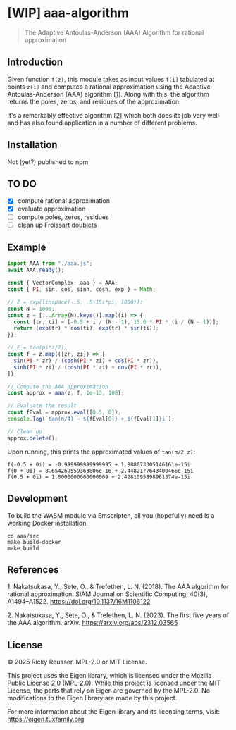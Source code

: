 # [WIP] aaa-algorithm

> The Adaptive Antoulas-Anderson (AAA) Algorithm for rational approximation

## Introduction

Given function `f(z)`, this module takes as input values `f[i]` tabulated at points `z[i]` and computes a rational approximation using the Adaptive Antoulas-Anderson (AAA) algorithm [\[1\]](#ref1). Along with this, the algorithm returns the poles, zeros, and residues of the approximation.

It's a remarkably effective algorithm [\[2\]](#ref2) which both does its job very well and has also found application in a number of different problems.

## Installation

Not (yet?) published to npm

## TO DO

- [x] compute rational approximation
- [x] evaluate approximation
- [ ] compute poles, zeros, residues
- [ ] clean up Froissart doublets

## Example

```javascript
import AAA from "./aaa.js";
await AAA.ready();

const { VectorComplex, aaa } = AAA;
const { PI, sin, cos, sinh, cosh, exp } = Math;

// Z = exp(linspace(-.5, .5+15i*pi, 1000));
const N = 1000;
const z = [...Array(N).keys()].map((i) => {
  const [tr, ti] = [-0.5 + i / (N - 1), 15.0 * PI * (i / (N - 1))];
  return [exp(tr) * cos(ti), exp(tr) * sin(ti)];
});

// F = tan(pi*z/2);
const f = z.map(([zr, zi]) => [
  sin(PI * zr) / (cosh(PI * zi) + cos(PI * zr)),
  sinh(PI * zi) / (cosh(PI * zi) + cos(PI * zr)),
]);

// Compute the AAA approximation
const approx = aaa(z, f, 1e-13, 100);

// Evaluate the result
const fEval = approx.eval([0.5, 0]);
console.log(`tan(π/4) ~ ${fEval[0]} + ${fEval[1]}i`);

// Clean up
approx.delete();
```

Upon running, this prints the approximated values of `tan(π/2 z)`:

```
f(-0.5 + 0i) = -0.999999999999995 + 1.888073305146161e-15i
f(0 + 0i) = 8.654269559363806e-16 + 2.4482177643400466e-15i
f(0.5 + 0i) = 1.0000000000000009 + 2.4281095898961374e-15i
```

## Development

To build the WASM module via Emscripten, all you (hopefully) need is a working Docker installation.

```
cd aaa/src
make build-docker
make build
```

## References

<a name="ref1"></a>1. Nakatsukasa, Y., Sete, O., & Trefethen, L. N. (2018). The AAA algorithm for rational approximation. SIAM Journal on Scientific Computing, 40(3), A1494–A1522. https://doi.org/10.1137/16M1106122

<a name="ref2"></a>2. Nakatsukasa, Y., Sète, O., & Trefethen, L. N. (2023). The first five years of the AAA algorithm. arXiv. https://arxiv.org/abs/2312.03565

## License

&copy; 2025 Ricky Reusser. MPL-2.0 or MIT License.

This project uses the Eigen library, which is licensed under the Mozilla Public License 2.0 (MPL-2.0). While this project is licensed under the MIT License, the parts that rely on Eigen are governed by the MPL-2.0. No modifications to the Eigen library are made by this project.

For more information about the Eigen library and its licensing terms, visit: https://eigen.tuxfamily.org
